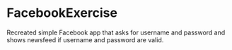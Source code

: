 # FacebookExercise
Recreated simple Facebook app that asks for username and password and shows newsfeed if username and password are valid.
